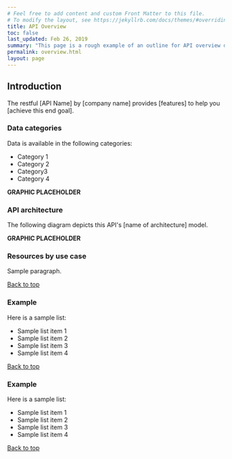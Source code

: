 ```yaml
---
# Feel free to add content and custom Front Matter to this file.
# To modify the layout, see https://jekyllrb.com/docs/themes/#overriding-theme-defaults
title: API Overview
toc: false
last_updated: Feb 26, 2019
summary: "This page is a rough example of an outline for API overview documentation. This is an experiment to test publishing tools. The content is just theoretical placeholder text."
permalink: overview.html
layout: page
---
```


## Introduction

The restful [API Name] by [company name] provides [features] to help you [achieve this end goal]. 

### Data categories

Data is available in the following categories:
* Category 1
* Category 2
* Category3
* Category 4

**GRAPHIC PLACEHOLDER**



### API architecture

The following diagram depicts this API's [name of architecture] model.

**GRAPHIC PLACEHOLDER**

### Resources by use case

Sample paragraph.


[Back to top](#overview)


### Example

Here is a sample list:

* Sample list item 1
* Sample list item 2
* Sample list item 3
* Sample list item 4


[Back to top](#overview)

### Example

Here is a sample list:

* Sample list item 1
* Sample list item 2
* Sample list item 3
* Sample list item 4


[Back to top](#overview)


